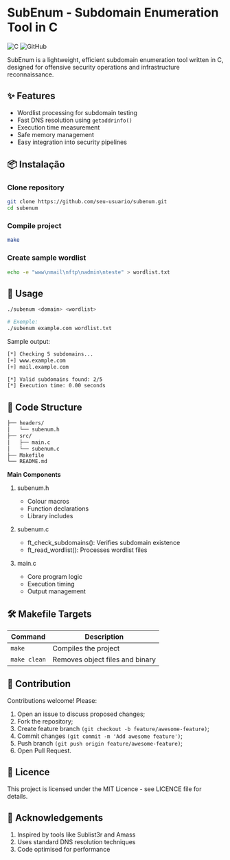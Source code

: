 # SubEnum - Subdomain Enumeration Tool in C
![C](https://img.shields.io/badge/C-00599C?style=for-the-badge&logo=c&logoColor=white)
![GitHub](https://img.shields.io/github/license/had-nu/subenum?style=for-the-badge)

SubEnum is a lightweight, efficient subdomain enumeration tool written in C, designed for offensive security operations and infrastructure reconnaissance.

## ✨ Features

- Wordlist processing for subdomain testing
- Fast DNS resolution using `getaddrinfo()`
- Execution time measurement
- Safe memory management
- Easy integration into security pipelines

## 📦 Instalação

### Clone repository
```bash
git clone https://github.com/seu-usuario/subenum.git
cd subenum
```
### Compile project
```bash
make
```
### Create sample wordlist
```bash
echo -e "www\nmail\nftp\nadmin\nteste" > wordlist.txt
```
## 🚀 Usage
```bash
./subenum <domain> <wordlist>

# Exemple:
./subenum example.com wordlist.txt
```

Sample output:
```bash
[*] Checking 5 subdomains...
[+] www.example.com
[+] mail.example.com

[*] Valid subdomains found: 2/5
[*] Execution time: 0.00 seconds
```
## 🧠 Code Structure
```bash
├── headers/
│   └── subenum.h
├── src/
│   ├── main.c
│   └── subenum.c
├── Makefile
└── README.md
```

**Main Components**

1. subenum.h
	- Colour macros
	- Function declarations
	- Library includes

2. subenum.c
	- ft_check_subdomains(): Verifies subdomain existence
	- ft_read_wordlist(): Processes wordlist files

3. main.c
	- Core program logic
    - Execution timing
    - Output management

## 🛠️ Makefile Targets

| **Command**   | **Description**                |
|---------------|--------------------------------|
| `make`        | Compiles the project           |
| `make clean`  | Removes object files and binary|

## 🤝 Contribution

Contributions welcome! Please:

1. Open an issue to discuss proposed changes;
2. Fork the repository;
3. Create feature branch `(git checkout -b feature/awesome-feature)`;
4. Commit changes `(git commit -m 'Add awesome feature')`;
5. Push branch `(git push origin feature/awesome-feature)`;
6. Open Pull Request.

## 📄 Licence

This project is licensed under the MIT Licence - see LICENCE file for details.

## 🙌 Acknowledgements

1. Inspired by tools like Sublist3r and Amass
2. Uses standard DNS resolution techniques
3. Code optimised for performance
